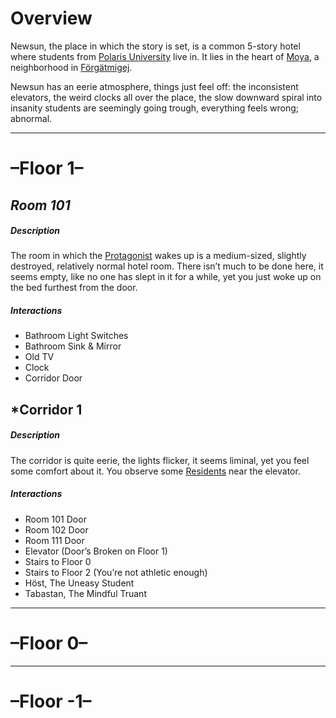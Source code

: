 # Overview
Newsun, the place in which the story is set, is a common 5-story hotel where students from [Polaris University](Polaris_University.md) live in. It lies in the heart of [Moya](Moya.md), a neighborhood in [Förgätmigej](Förgätmigej.md).

Newsun has an eerie atmosphere, things just feel off: the inconsistent elevators, the weird clocks all over the place, the slow downward spiral into insanity students are seemingly going trough, everything feels wrong; abnormal.

---
# **–Floor 1–**
## ***Room 101***

##### *Description*
The room in which the [Protagonist](Protagonist.md) wakes up is a medium-sized, slightly destroyed, relatively normal hotel room. There isn’t much to be done here, it seems empty, like no one has slept in it for a while, yet you just woke up on the bed furthest from the door.

##### *Interactions* 
- Bathroom Light Switches
- Bathroom Sink & Mirror
- Old TV
- Clock
- Corridor Door


## ***Corridor 1**

##### *Description*
The corridor is quite eerie, the lights flicker, it seems liminal, yet you feel some comfort about it. You observe some [Residents](Residents.md) near the elevator.

##### *Interactions* 
- Room 101 Door
- Room 102 Door
- Room 111 Door
- Elevator (Door’s Broken on Floor 1)
- Stairs to Floor 0
- Stairs to Floor 2 (You’re not athletic enough)
- Höst, The Uneasy Student
- Tabastan, The Mindful Truant


---
# **–Floor 0–**



---
# **–Floor -1–**


